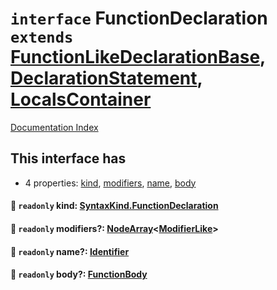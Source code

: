 # `interface` FunctionDeclaration `extends` [FunctionLikeDeclarationBase](../interface.FunctionLikeDeclarationBase/README.md), [DeclarationStatement](../interface.DeclarationStatement/README.md), [LocalsContainer](../interface.LocalsContainer/README.md)

[Documentation Index](../README.md)

## This interface has

- 4 properties:
[kind](#-readonly-kind-syntaxkindfunctiondeclaration),
[modifiers](#-readonly-modifiers-nodearraymodifierlike),
[name](#-readonly-name-identifier),
[body](#-readonly-body-functionbody)


#### 📄 `readonly` kind: [SyntaxKind.FunctionDeclaration](../enum.SyntaxKind/README.md#functiondeclaration--262)



#### 📄 `readonly` modifiers?: [NodeArray](../interface.NodeArray/README.md)\<[ModifierLike](../type.ModifierLike/README.md)>



#### 📄 `readonly` name?: [Identifier](../interface.Identifier/README.md)



#### 📄 `readonly` body?: [FunctionBody](../type.FunctionBody/README.md)



